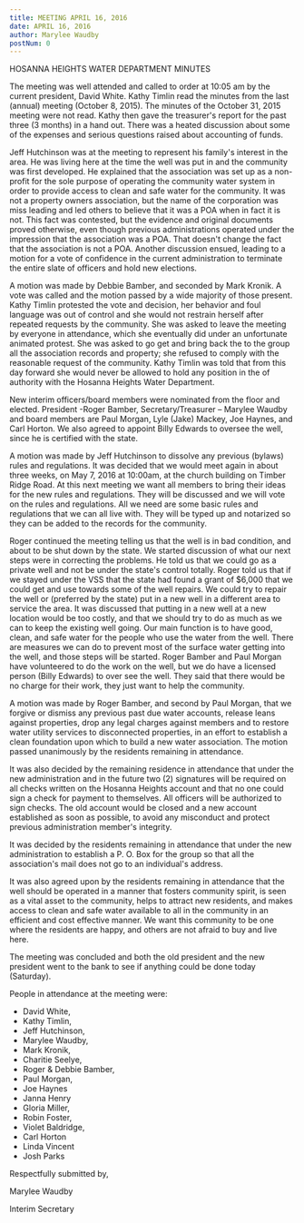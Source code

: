 ```yaml
---
title: MEETING APRIL 16, 2016
date: APRIL 16, 2016
author: Marylee Waudby
postNum: 0
---
```


HOSANNA HEIGHTS WATER DEPARTMENT MINUTES

The meeting was well attended and called to order at 10:05 am by the current president, David White.  Kathy Timlin read the minutes from the last (annual) meeting (October 8, 2015).  The minutes of the October 31, 2015 meeting were not read.  Kathy then gave the treasurer&#39;s report for the past three (3 months) in a hand out.  There was a heated discussion about some of the expenses and serious questions raised about accounting of funds.

<!--truncate-->

Jeff Hutchinson was at the meeting to represent his family&#39;s interest in the area.  He was living here at the time the well was put in and the community was first developed.  He explained that the association was set up as a non-profit for the sole purpose of operating the community water system in order to provide access to clean and safe water for the community.  It was not a property owners association, but the name of the corporation was miss leading and led others to believe that it was a POA when in fact it is not.  This fact was contested, but the evidence and original documents proved otherwise, even though previous administrations operated under the impression that the association was a POA.  That doesn&#39;t change the fact that the association is not a POA.  Another discussion ensued, leading to a motion for a vote of confidence in the current administration to terminate the entire slate of officers and hold new elections.

A motion was made by Debbie Bamber, and seconded by Mark Kronik.  A vote was called and the motion passed by a wide majority of those present.   Kathy Timlin protested the vote and decision, her behavior and foul language was out of control and she would not restrain herself after repeated requests by the community.  She was asked to leave the meeting by everyone in attendance, which she eventually did under an unfortunate animated protest.  She was asked to go get and bring back the to the group all the association records and property; she refused to comply with the reasonable request of the community. Kathy Timlin was told that from this day forward she would never be allowed to hold any position in the of authority with the Hosanna Heights Water Department.

New interim officers/board members were nominated from the floor and elected.  President -Roger Bamber, Secretary/Treasurer – Marylee Waudby and board members are Paul Morgan, Lyle (Jake) Mackey, Joe Haynes, and Carl Horton.  We also agreed to appoint Billy Edwards to oversee the well, since he is certified with the state.

A motion was made by Jeff Hutchinson to dissolve any previous (bylaws) rules and regulations.  It was decided that we would meet again in about three weeks, on May 7, 2016 at 10:00am, at the church building on Timber Ridge Road.  At this next meeting we want all members to bring their ideas for the new rules and regulations.  They will be discussed and we will vote on the rules and regulations.  All we need are some basic rules and regulations that we can all live with.  They will be typed up and notarized so they can be added to the records for the community.

Roger continued the meeting telling us that the well is in bad condition, and about to be shut down by the state.  We started discussion of what our next steps were in correcting the problems.  He told us that we could go as a private well and not be under the state&#39;s control totally.  Roger told us that if we stayed under the VSS that the state had found a grant of $6,000 that we could get and use towards some of the well repairs.   We could try to repair the well or (preferred by the state) put in a new well in a different area to service the area.  It was discussed that putting in a new well at a new location would be too costly, and that we should try to do as much as we can to keep the existing well going.  Our main function is to have good, clean, and safe water for the people who use the water from the well.  There are measures we can do to prevent most of the surface water getting into the well, and those steps will be started.  Roger Bamber and Paul Morgan have volunteered to do the work on the well, but we do have a licensed person (Billy Edwards) to over see the well.  They said that there would be no charge for their work, they just want to help the community.

A motion was made by Roger Bamber, and second by Paul Morgan, that we forgive or dismiss any previous past due water accounts, release leans against properties, drop any legal charges against members and to restore water utility services to disconnected properties, in an effort to establish a clean foundation upon which to build a new water association.  The motion passed unanimously by the residents remaining in attendance.

It was also decided by the remaining residence in attendance that under the new administration and in the future two (2) signatures will be required on all checks written on the Hosanna Heights account and that no one could sign a check for payment to themselves.  All officers will be authorized to sign checks.  The old account would be closed and a new account established as soon as possible, to avoid any misconduct and protect previous administration member&#39;s integrity.

It was decided by the residents remaining in attendance that under the new administration to establish a P. O. Box for the group so that all the association&#39;s mail does not go to an individual&#39;s address.

It was also agreed upon by the residents remaining in attendance that the well should be operated in a manner that fosters community spirit, is seen as a vital asset to the community, helps to attract new residents, and makes access to clean and safe water available to all in the community in an efficient and cost effective manner.  We want this community to be one where the residents are happy, and others are not afraid to buy and live here.

The meeting was concluded and both the old president and the new president went to the bank to see if anything could be done today (Saturday).

People in attendance at the meeting were:
* David White,     
* Kathy Timlin,
* Jeff Hutchinson,    
* Marylee Waudby,
* Mark Kronik,     
* Charitie Seelye,
* Roger &amp; Debbie Bamber,   
* Paul Morgan,
* Joe Haynes     
* Janna Henry
* Gloria Miller,     
* Robin Foster,
* Violet Baldridge,    
* Carl Horton
* Linda Vincent    
* Josh Parks





Respectfully submitted by,



Marylee Waudby

Interim Secretary
